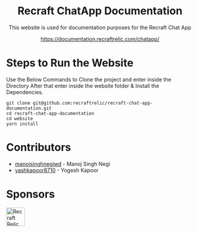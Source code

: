 <h1 align="center">Recraft ChatApp Documentation</h1>

<p align="center">This website is used for documentation purposes for the Recraft Chat App</p>

[<p align="center">https://documentation.recraftrelic.com/chatapp/</p>](https://documentation.recraftrelic.com/chatapp/)

Steps to Run the Website
=======
Use the Below Commands to Clone the project and enter inside the Directory
After that enter inside the website folder & Install the Dependencies.
```
git clone git@github.com:recraftrelic/recraft-chat-app-documentation.git
cd recraft-chat-app-documentation
cd website
yarn install
```

Contributors
=======
* [manojsinghnegiwd](https://github.com/manojsinghnegiwd) - Manoj Singh Negi
* [yashkapoor8710](https://github.com/yashkapoor8710) - Yogesh Kapoor

Sponsors
=======
[<img src="http://www.recraftstudio.com/images/logo.png" alt="Recraft Relic Private Limited" width="50"/>](http://www.recraftrelic.com)
